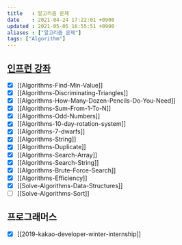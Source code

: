 ```yaml
---
title   : 알고리즘 문제
date    : 2021-04-24 17:22:01 +0900
updated : 2021-05-05 16:55:51 +0900
aliases : ["알고리즘 문제"]
tags: ["Algorithm"]
---
```


## [인프런 강좌](https://inf.run/wv2V)
- [x] [[Algorithms-Find-Min-Value]]
- [x] [[Algorithms-Discriminating-Triangles]]
- [x] [[Algorithms-How-Many-Dozen-Pencils-Do-You-Need]]
- [x] [[Algorithms-Sum-From-1-To-N]]
- [x] [[Algorithms-Odd-Numbers]]
- [x] [[Algorithms-10-day-rotation-system]]
- [x] [[Algorithms-7-dwarfs]]
- [x] [[Algorithms-String]]
- [x] [[Algorithms-Duplicate]]
- [x] [[Algorithms-Search-Array]]
- [x] [[Algorithms-Search-String]]
- [x] [[Algorithms-Brute-Force-Search]]
- [x] [[Algorithms-Efficiency]]
- [x] [[Solve-Algorithms-Data-Structures]]
- [ ] [[Solve-Algorithms-Sort]]
## 프로그래머스
- [x] [[2019-kakao-developer-winter-internship]]
